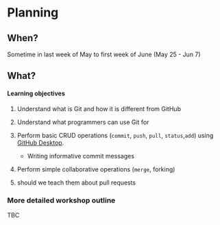 # Planning

## When?
Sometime in last week of May to first week of June (May 25 - Jun 7)

## What?
#### Learning objectives
1. Understand what is Git and how it is different from GitHub
2. Understand what programmers can use Git for
3. Perform basic CRUD operations (`commit`, `push`, `pull`, `status`,`add`) using [GitHub Desktop](https://desktop.github.com/).  
   - Writing informative commit messages
4. Perform simple collaborative operations (`merge`, forking)

5. should we teach them about pull requests

### More detailed workshop outline
TBC
